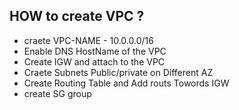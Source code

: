 ## HOW to create VPC ?
- craete VPC-NAME - 10.0.0.0/16
- Enable DNS HostName of the VPC
- Create IGW and attach to the VPC
- Craete Subnets Public/private on Different AZ
- Create Routing Table and Add routs Towords IGW
- create SG group